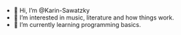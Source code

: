 - 👋 Hi, I’m @Karin-Sawatzky
- 👀 I’m interested in music, literature and how things work.
- 🌱 I’m currently learning programming basics.

<!---
Karin-Sawatzky/Karin-Sawatzky is a ✨ special ✨ repository because its `README.md` (this file) appears on your GitHub profile.
You can click the Preview link to take a look at your changes.
--->
